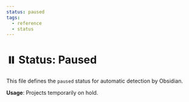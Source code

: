 ```yaml
---
status: paused
tags:
  - reference
  - status
---
```


# ⏸️ Status: Paused

This file defines the `paused` status for automatic detection by Obsidian.

**Usage**: Projects temporarily on hold.
